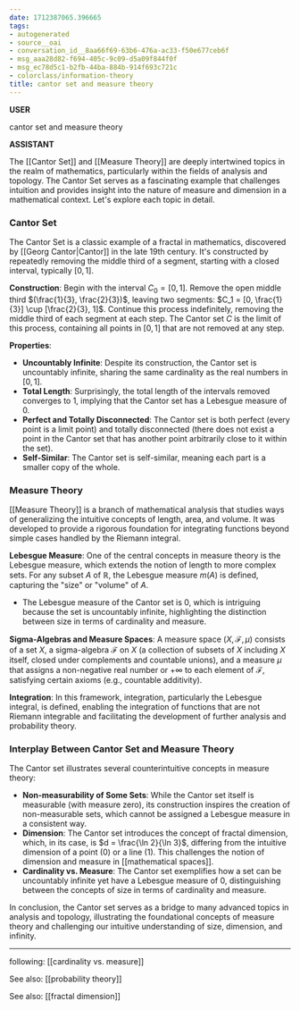 ```yaml
---
date: 1712387065.396665
tags:
- autogenerated
- source__oai
- conversation_id__8aa66f69-63b6-476a-ac33-f50e677ceb6f
- msg_aaa28d82-f694-405c-9c09-d5a09f844f0f
- msg_ec78d5c1-b2fb-44ba-884b-914f693c721c
- colorclass/information-theory
title: cantor set and measure theory
---
```


**USER**

cantor set and measure theory


**ASSISTANT**

The [[Cantor Set]] and [[Measure Theory]] are deeply intertwined topics in the realm of mathematics, particularly within the fields of analysis and topology. The Cantor Set serves as a fascinating example that challenges intuition and provides insight into the nature of measure and dimension in a mathematical context. Let's explore each topic in detail.

### Cantor Set

The Cantor Set is a classic example of a fractal in mathematics, discovered by [[Georg Cantor|Cantor]] in the late 19th century. It's constructed by repeatedly removing the middle third of a segment, starting with a closed interval, typically $[0, 1]$.

**Construction**: Begin with the interval $C_0 = [0, 1]$. Remove the open middle third $(\frac{1}{3}, \frac{2}{3})$, leaving two segments: $C_1 = [0, \frac{1}{3}] \cup [\frac{2}{3}, 1]$. Continue this process indefinitely, removing the middle third of each segment at each step. The Cantor set $C$ is the limit of this process, containing all points in $[0, 1]$ that are not removed at any step.

**Properties**:
- **Uncountably Infinite**: Despite its construction, the Cantor set is uncountably infinite, sharing the same cardinality as the real numbers in $[0, 1]$.
- **Total Length**: Surprisingly, the total length of the intervals removed converges to 1, implying that the Cantor set has a Lebesgue measure of 0.
- **Perfect and Totally Disconnected**: The Cantor set is both perfect (every point is a limit point) and totally disconnected (there does not exist a point in the Cantor set that has another point arbitrarily close to it within the set).
- **Self-Similar**: The Cantor set is self-similar, meaning each part is a smaller copy of the whole.

### Measure Theory

[[Measure Theory]] is a branch of mathematical analysis that studies ways of generalizing the intuitive concepts of length, area, and volume. It was developed to provide a rigorous foundation for integrating functions beyond simple cases handled by the Riemann integral.

**Lebesgue Measure**: One of the central concepts in measure theory is the Lebesgue measure, which extends the notion of length to more complex sets. For any subset $A$ of $\mathbb{R}$, the Lebesgue measure $m(A)$ is defined, capturing the "size" or "volume" of $A$.

- The Lebesgue measure of the Cantor set is $0$, which is intriguing because the set is uncountably infinite, highlighting the distinction between size in terms of cardinality and measure.

**Sigma-Algebras and Measure Spaces**: A measure space $(X, \mathcal{F}, \mu)$ consists of a set $X$, a sigma-algebra $\mathcal{F}$ on $X$ (a collection of subsets of $X$ including $X$ itself, closed under complements and countable unions), and a measure $\mu$ that assigns a non-negative real number or $+\infty$ to each element of $\mathcal{F}$, satisfying certain axioms (e.g., countable additivity).

**Integration**: In this framework, integration, particularly the Lebesgue integral, is defined, enabling the integration of functions that are not Riemann integrable and facilitating the development of further analysis and probability theory.

### Interplay Between Cantor Set and Measure Theory

The Cantor set illustrates several counterintuitive concepts in measure theory:

- **Non-measurability of Some Sets**: While the Cantor set itself is measurable (with measure zero), its construction inspires the creation of non-measurable sets, which cannot be assigned a Lebesgue measure in a consistent way.
- **Dimension**: The Cantor set introduces the concept of fractal dimension, which, in its case, is $d = \frac{\ln 2}{\ln 3}$, differing from the intuitive dimension of a point (0) or a line (1). This challenges the notion of dimension and measure in [[mathematical spaces]].
- **Cardinality vs. Measure**: The Cantor set exemplifies how a set can be uncountably infinite yet have a Lebesgue measure of 0, distinguishing between the concepts of size in terms of cardinality and measure.

In conclusion, the Cantor set serves as a bridge to many advanced topics in analysis and topology, illustrating the foundational concepts of measure theory and challenging our intuitive understanding of size, dimension, and infinity.


---


following: [[cardinality vs. measure]]

See also: [[probability theory]]


See also: [[fractal dimension]]